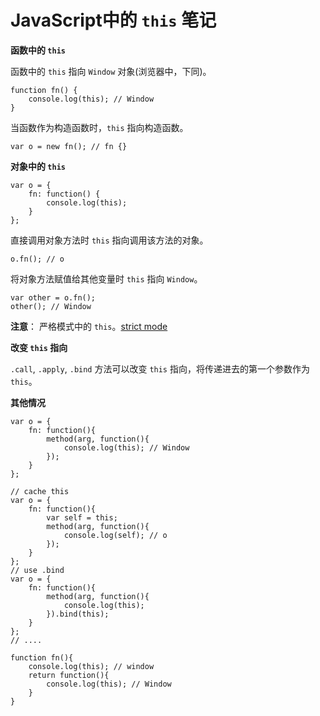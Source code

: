 # JavaScript中的 `this` 笔记

**函数中的 `this`**

函数中的 `this` 指向 `Window` 对象(浏览器中，下同)。

    function fn() {
        console.log(this); // Window
    }

当函数作为构造函数时，`this` 指向构造函数。
    
    var o = new fn(); // fn {}

**对象中的 `this`**

    var o = {
        fn: function() {
            console.log(this);
        }
    };
    
直接调用对象方法时 `this` 指向调用该方法的对象。

    o.fn(); // o
    
将对象方法赋值给其他变量时 `this` 指向 `Window`。

    var other = o.fn();
    other(); // Window
    
**注意**： 严格模式中的 `this`。[strict mode](https://developer.mozilla.org/en-US/docs/Web/JavaScript/Reference/Functions_and_function_scope/Strict_mode)

**改变 `this` 指向**

`.call`, `.apply`, `.bind` 方法可以改变 `this` 指向，将传递进去的第一个参数作为 `this`。

**其他情况**

    var o = {
        fn: function(){
            method(arg, function(){
                console.log(this); // Window
            });
        }
    };
    
    // cache this
    var o = {
        fn: function(){
            var self = this;
            method(arg, function(){
                console.log(self); // o
            });
        }
    };
    // use .bind
    var o = {
        fn: function(){
            method(arg, function(){
                console.log(this);
            }).bind(this);
        }
    };
    // ....
    
    function fn(){
        console.log(this); // window
        return function(){
            console.log(this); // Window
        }
    }
    

    
